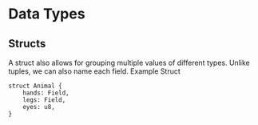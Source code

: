 # Data Types

## Structs
A struct also allows for grouping multiple values of different types. Unlike tuples, we can also name each field.
Example Struct
```
struct Animal {
    hands: Field,
    legs: Field,
    eyes: u8,
}
```
